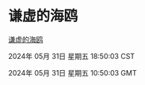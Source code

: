 # 谦虚的海鸥
[谦虚的海鸥](http://219.139.196.120:56308/qxdho/course/base/hotlink/index.php)

2024年 05月 31日 星期五 18:50:03 CST

2024年 05月 31日 星期五 10:50:03 GMT
